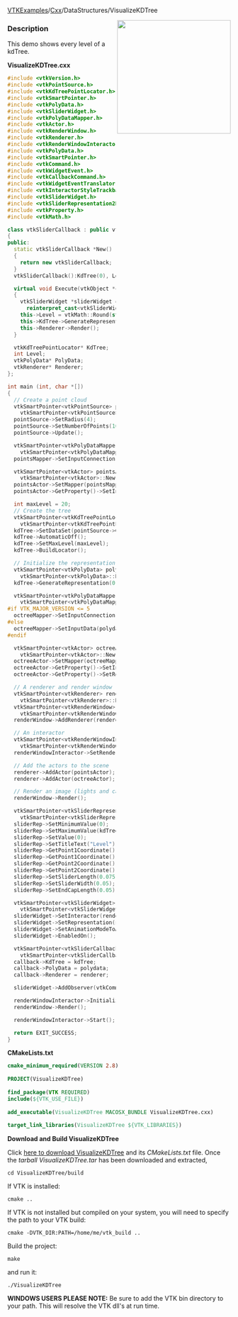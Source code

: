 [VTKExamples](Home)/[Cxx](Cxx)/DataStructures/VisualizeKDTree

<img align="right" src="https://github.com/lorensen/VTKExamples/raw/master/Testing/Baseline/DataStructures/TestVisualizeKDTree.png" width="256" />

### Description
This demo shows every level of a kdTree.

**VisualizeKDTree.cxx**
```c++
#include <vtkVersion.h>
#include <vtkPointSource.h>
#include <vtkKdTreePointLocator.h>
#include <vtkSmartPointer.h>
#include <vtkPolyData.h>
#include <vtkSliderWidget.h>
#include <vtkPolyDataMapper.h>
#include <vtkActor.h>
#include <vtkRenderWindow.h>
#include <vtkRenderer.h>
#include <vtkRenderWindowInteractor.h>
#include <vtkPolyData.h>
#include <vtkSmartPointer.h>
#include <vtkCommand.h>
#include <vtkWidgetEvent.h>
#include <vtkCallbackCommand.h>
#include <vtkWidgetEventTranslator.h>
#include <vtkInteractorStyleTrackballCamera.h>
#include <vtkSliderWidget.h>
#include <vtkSliderRepresentation2D.h>
#include <vtkProperty.h>
#include <vtkMath.h>

class vtkSliderCallback : public vtkCommand
{
public:
  static vtkSliderCallback *New()
  {
    return new vtkSliderCallback;
  }
  vtkSliderCallback():KdTree(0), Level(0), PolyData(0), Renderer(0){}

  virtual void Execute(vtkObject *caller, unsigned long, void*)
  {
    vtkSliderWidget *sliderWidget =
      reinterpret_cast<vtkSliderWidget*>(caller);
    this->Level = vtkMath::Round(static_cast<vtkSliderRepresentation *>(sliderWidget->GetRepresentation())->GetValue());
    this->KdTree->GenerateRepresentation(this->Level, this->PolyData);
    this->Renderer->Render();
  }

  vtkKdTreePointLocator* KdTree;
  int Level;
  vtkPolyData* PolyData;
  vtkRenderer* Renderer;
};

int main (int, char *[])
{
  // Create a point cloud
  vtkSmartPointer<vtkPointSource> pointSource =
    vtkSmartPointer<vtkPointSource>::New();
  pointSource->SetRadius(4);
  pointSource->SetNumberOfPoints(1000);
  pointSource->Update();

  vtkSmartPointer<vtkPolyDataMapper> pointsMapper =
    vtkSmartPointer<vtkPolyDataMapper>::New();
  pointsMapper->SetInputConnection(pointSource->GetOutputPort());

  vtkSmartPointer<vtkActor> pointsActor =
    vtkSmartPointer<vtkActor>::New();
  pointsActor->SetMapper(pointsMapper);
  pointsActor->GetProperty()->SetInterpolationToFlat();

  int maxLevel = 20;
  // Create the tree
  vtkSmartPointer<vtkKdTreePointLocator> kdTree =
    vtkSmartPointer<vtkKdTreePointLocator>::New();
  kdTree->SetDataSet(pointSource->GetOutput());
  kdTree->AutomaticOff();
  kdTree->SetMaxLevel(maxLevel);
  kdTree->BuildLocator();

  // Initialize the representation
  vtkSmartPointer<vtkPolyData> polydata =
    vtkSmartPointer<vtkPolyData>::New();
  kdTree->GenerateRepresentation(0, polydata);

  vtkSmartPointer<vtkPolyDataMapper> octreeMapper =
    vtkSmartPointer<vtkPolyDataMapper>::New();
#if VTK_MAJOR_VERSION <= 5
  octreeMapper->SetInputConnection(polydata->GetProducerPort());
#else
  octreeMapper->SetInputData(polydata);
#endif

  vtkSmartPointer<vtkActor> octreeActor =
    vtkSmartPointer<vtkActor>::New();
  octreeActor->SetMapper(octreeMapper);
  octreeActor->GetProperty()->SetInterpolationToFlat();
  octreeActor->GetProperty()->SetRepresentationToWireframe();

  // A renderer and render window
  vtkSmartPointer<vtkRenderer> renderer =
    vtkSmartPointer<vtkRenderer>::New();
  vtkSmartPointer<vtkRenderWindow> renderWindow =
    vtkSmartPointer<vtkRenderWindow>::New();
  renderWindow->AddRenderer(renderer);

  // An interactor
  vtkSmartPointer<vtkRenderWindowInteractor> renderWindowInteractor =
    vtkSmartPointer<vtkRenderWindowInteractor>::New();
  renderWindowInteractor->SetRenderWindow(renderWindow);

  // Add the actors to the scene
  renderer->AddActor(pointsActor);
  renderer->AddActor(octreeActor);

  // Render an image (lights and cameras are created automatically)
  renderWindow->Render();

  vtkSmartPointer<vtkSliderRepresentation2D> sliderRep =
    vtkSmartPointer<vtkSliderRepresentation2D>::New();
  sliderRep->SetMinimumValue(0);
  sliderRep->SetMaximumValue(kdTree->GetLevel());
  sliderRep->SetValue(0);
  sliderRep->SetTitleText("Level");
  sliderRep->GetPoint1Coordinate()->SetCoordinateSystemToNormalizedDisplay();
  sliderRep->GetPoint1Coordinate()->SetValue(.2, .2);
  sliderRep->GetPoint2Coordinate()->SetCoordinateSystemToNormalizedDisplay();
  sliderRep->GetPoint2Coordinate()->SetValue(.8, .2);
  sliderRep->SetSliderLength(0.075);
  sliderRep->SetSliderWidth(0.05);
  sliderRep->SetEndCapLength(0.05);

  vtkSmartPointer<vtkSliderWidget> sliderWidget =
    vtkSmartPointer<vtkSliderWidget>::New();
  sliderWidget->SetInteractor(renderWindowInteractor);
  sliderWidget->SetRepresentation(sliderRep);
  sliderWidget->SetAnimationModeToAnimate();
  sliderWidget->EnabledOn();

  vtkSmartPointer<vtkSliderCallback> callback =
    vtkSmartPointer<vtkSliderCallback>::New();
  callback->KdTree = kdTree;
  callback->PolyData = polydata;
  callback->Renderer = renderer;

  sliderWidget->AddObserver(vtkCommand::InteractionEvent,callback);

  renderWindowInteractor->Initialize();
  renderWindow->Render();

  renderWindowInteractor->Start();

  return EXIT_SUCCESS;
}
```
**CMakeLists.txt**
```cmake
cmake_minimum_required(VERSION 2.8)
 
PROJECT(VisualizeKDTree)
 
find_package(VTK REQUIRED)
include(${VTK_USE_FILE})
 
add_executable(VisualizeKDTree MACOSX_BUNDLE VisualizeKDTree.cxx)
 
target_link_libraries(VisualizeKDTree ${VTK_LIBRARIES})
```

**Download and Build VisualizeKDTree**

Click [here to download VisualizeKDTree](https://github.com/lorensen/VTKWikiExamplesTarballs/raw/master/VisualizeKDTree.tar) and its *CMakeLists.txt* file.
Once the *tarball VisualizeKDTree.tar* has been downloaded and extracted,
```
cd VisualizeKDTree/build 
```
If VTK is installed:
```
cmake ..
```
If VTK is not installed but compiled on your system, you will need to specify the path to your VTK build:
```
cmake -DVTK_DIR:PATH=/home/me/vtk_build ..
```
Build the project:
```
make
```
and run it:
```
./VisualizeKDTree
```
**WINDOWS USERS PLEASE NOTE:** Be sure to add the VTK bin directory to your path. This will resolve the VTK dll's at run time.

